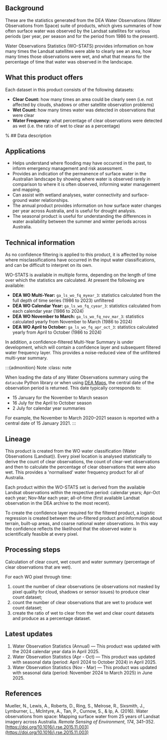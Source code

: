 ## Background

These are the statistics generated from the DEA Water Observations (Water Observations from Space) suite of products, which gives summaries of how often surface water was observed by the Landsat satellites for various periods (per year, per season and for the period from 1986 to the present).

Water Observations Statistics (WO-STATS) provides information on how many times the Landsat satellites were able to clearly see an area, how many times those observations were wet, and what that means for the percentage of time that water was observed in the landscape.

## What this product offers

Each dataset in this product consists of the following datasets:
* **Clear Count:** how many times an area could be clearly seen (i.e. not affected by clouds, shadows or other satellite observation problems)
* **Wet Count:** how many times water was detected in observations that were clear
* **Water Frequency:** what percentage of clear observations were detected as wet (i.e. the ratio of wet to clear as a percentage)

% ## Data description

## Applications

* Helps understand where flooding may have occurred in the past, to inform emergency management and risk assessment.
* Provides an indication of the permanence of surface water in the Australian landscape by showing where water is observed rarely in comparison to where it is often observed, informing water management and mapping.
* Can assist with wetland analyses, water connectivity and surface-ground water relationships.
* The annual product provides information on how surface water changes per year across Australia, and is useful for drought analysis.
* The seasonal product is useful for understanding the differences in water availability between the summer and winter periods across Australia.

## Technical information

As no confidence filtering is applied to this product, it is affected by noise where misclassifications have occurred in the input water classifications, and can be difficult to interpret on its own. 

WO-STATS is available in multiple forms, depending on the length of time over which the statistics are calculated. At present the following are available:
* **DEA WO Multi-Year:** `ga_ls_wo_fq_myear_3`: statistics calculated from the full depth of time series (1986 to 2023) unfiltered
* **DEA WO Calendar Year:** `ga_ls_wo_fq_cyear_3`: statistics calculated from each calendar year (1986 to 2024)
* **DEA WO November to March:** `ga_ls_wo_fq_nov_mar_3`: statistics calculated yearly from November to March (1986 to 2024)
* **DEA WO April to October:** `ga_ls_wo_fq_apr_oct_3`: statistics calculated yearly from April to October (1986 to 2024)

In addition, a confidence-filtered Multi-Year Summary is under development, which will contain a confidence layer and subsequent filtered water frequency layer. This provides a noise-reduced view of the unfiltered multi-year summary.

:::{admonition} Note
:class: note

When loading the data of any Water Observations summary using the `datacube` Python library or when using [DEA Maps](https://maps.dea.ga.gov.au/), the central date of the observation period is returned. This date typically corresponds to:

* 15 January for the November to March season
* 16 July for the April to October season
* 2 July for calendar year summaries

For example, the November to March 2020–2021 season is reported with a central date of 15 January 2021.
:::

## Lineage

This product is created from the WO water classification (Water Observations (Landsat)). Every pixel location is analysed statistically to derive the count of clear observations, the count of clear-wet observations and then to calculate the percentage of clear observations that were also wet. This provides a 'normalised' water frequency product for all of Australia.

Each product within the WO-STATS set is derived from the available Landsat observations within the respective period: calendar years; Apr-Oct each year; Nov-Mar each year; all-of-time (first available Landsat observation in the DEA archive to the most recent).

To create the confidence layer required for the filtered product, a logistic regression is created between the un-filtered product and information about terrain, built-up areas, and coarse national water observations. In this way the confidence reflects the likelihood that the observed water is scientifically feasible at every pixel.

## Processing steps

Calculation of clear count, wet count and water summary (percentage of clear observations that are wet).

For each WO pixel through time:

<div class="processing-steps"></div>

1. count the number of clear observations (ie observations not masked by pixel quality for cloud, shadows or sensor issues) to produce clear count dataset;
1. count the number of clear observations that are wet to produce wet count dataset;
1. create the ratio of wet to clear from the wet and clear count datasets and produce as a percentage dataset.


## Latest updates

1.  Water Observation Statistics (Annual) &mdash; This product was updated with the 2024 calendar year data in April 2025.
2.  Water Observation Statistics (Apr - Oct) &mdash; This product was updated with seasonal data (period: April 2024 to October 2024) in April 2025.
3.  Water Observation Statistics (Nov - Mar) &mdash; This product was updated with seasonal data (period: November 2024 to March 2025) in June 2025.

## References

Mueller, N., Lewis, A., Roberts, D., Ring, S., Melrose, R., Sixsmith, J., Lymburner, L., McIntyre, A., Tan, P., Curnow, S., & Ip, A. (2016). Water observations from space: Mapping surface water from 25 years of Landsat imagery across Australia. *Remote Sensing of Environment*, *174*, 341–352. [https://doi.org/10.1016/j.rse.2015.11.003](https://doi.org/10.1016/j.rse.2015.11.003)

